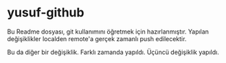 # yusuf-github

Bu Readme dosyası, git kullanımını öğretmek için hazırlanmıştır. Yapılan değişiklikler localden remote'a gerçek zamanlı push edilecektir.

Bu da diğer bir değişiklik. Farklı zamanda yapıldı.
Üçüncü değişiklik yapıldı.
